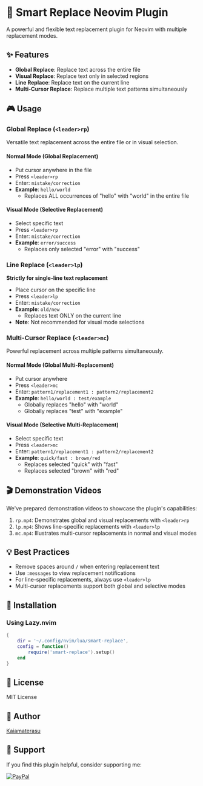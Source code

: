 # 🔄 Smart Replace Neovim Plugin

A powerful and flexible text replacement plugin for Neovim with multiple replacement modes.

## ✨ Features

- **Global Replace**: Replace text across the entire file
- **Visual Replace**: Replace text only in selected regions
- **Line Replace**: Replace text on the current line
- **Multi-Cursor Replace**: Replace multiple text patterns simultaneously

## 🎮 Usage

### Global Replace (`<leader>rp`)
Versatile text replacement across the entire file or in visual selection.

#### Normal Mode (Global Replacement)
- Put cursor anywhere in the file
- Press `<leader>rp`
- Enter: `mistake/correction`
- **Example**: `hello/world`
  - Replaces ALL occurrences of "hello" with "world" in the entire file

#### Visual Mode (Selective Replacement)
- Select specific text
- Press `<leader>rp`
- Enter: `mistake/correction`
- **Example**: `error/success`
  - Replaces only selected "error" with "success"

### Line Replace (`<leader>lp`)
**Strictly for single-line text replacement**

- Place cursor on the specific line
- Press `<leader>lp`
- Enter: `mistake/correction`
- **Example**: `old/new`
  - Replaces text ONLY on the current line
- **Note**: Not recommended for visual mode selections

### Multi-Cursor Replace (`<leader>mc`)
Powerful replacement across multiple patterns simultaneously.

#### Normal Mode (Global Multi-Replacement)
- Put cursor anywhere
- Press `<leader>mc`
- Enter: `pattern1/replacement1 : pattern2/replacement2`
- **Example**: `hello/world : test/example`
  - Globally replaces "hello" with "world"
  - Globally replaces "test" with "example"

#### Visual Mode (Selective Multi-Replacement)
- Select specific text
- Press `<leader>mc`
- Enter: `pattern1/replacement1 : pattern2/replacement2`
- **Example**: `quick/fast : brown/red`
  - Replaces selected "quick" with "fast"
  - Replaces selected "brown" with "red"

## 🎬 Demonstration Videos

We've prepared demonstration videos to showcase the plugin's capabilities:

1. `rp.mp4`: Demonstrates global and visual replacements with `<leader>rp`
2. `lp.mp4`: Shows line-specific replacements with `<leader>lp`
3. `mc.mp4`: Illustrates multi-cursor replacements in normal and visual modes

## 💡 Best Practices

- Remove spaces around `/` when entering replacement text
- Use `:messages` to view replacement notifications
- For line-specific replacements, always use `<leader>lp`
- Multi-cursor replacements support both global and selective modes

## 🚀 Installation

### Using Lazy.nvim

```lua
{
    dir = '~/.config/nvim/lua/smart-replace',
    config = function()
        require('smart-replace').setup()
    end
}
```

## 📄 License

MIT License

## 🌟 Author

[Kaiamaterasu](https://github.com/Kaiamaterasu)

## 💖 Support

If you find this plugin helpful, consider supporting me:

[![PayPal](https://img.shields.io/badge/Donate-PayPal-blue.svg)](https://www.paypal.com/paypalme/Poorna357)
